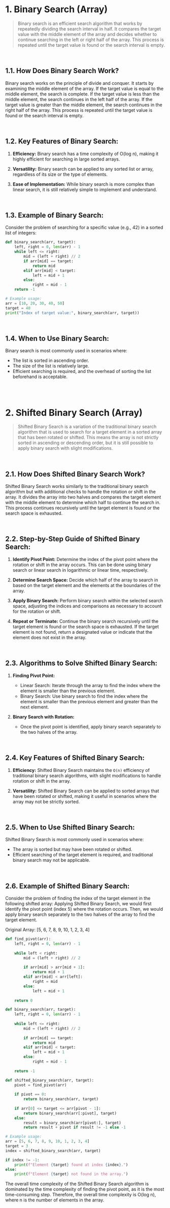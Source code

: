# 1. Binary Search (Array)

> Binary search is an efficient search algorithm that works by repeatedly dividing the search interval in half. It compares the target value with the middle element of the array and decides whether to continue searching in the left or right half of the array. This process is repeated until the target value is found or the search interval is empty.

<br/>


## 1.1. How Does Binary Search Work?

Binary search works on the principle of divide and conquer. It starts by examining the middle element of the array. If the target value is equal to the middle element, the search is complete. If the target value is less than the middle element, the search continues in the left half of the array. If the target value is greater than the middle element, the search continues in the right half of the array. This process is repeated until the target value is found or the search interval is empty.

<br/>


## 1.2. Key Features of Binary Search:

1. **Efficiency:** Binary search has a time complexity of O(log n), making it highly efficient for searching in large sorted arrays.

2. **Versatility:** Binary search can be applied to any sorted list or array, regardless of its size or the type of elements.

3. **Ease of Implementation:** While binary search is more complex than linear search, it is still relatively simple to implement and understand.

<br/>


## 1.3. Example of Binary Search:

Consider the problem of searching for a specific value (e.g., 42) in a sorted list of integers:

```python
def binary_search(arr, target):
    left, right = 0, len(arr) - 1
    while left <= right:
        mid = (left + right) // 2
        if arr[mid] == target:
            return mid
        elif arr[mid] < target:
            left = mid + 1
        else:
            right = mid - 1
    return -1

# Example usage:
arr = [10, 20, 30, 40, 50]
target = 40
print("Index of target value:", binary_search(arr, target))
```
<br/>


## 1.4. When to Use Binary Search:
Binary search is most commonly used in scenarios where:

* The list is sorted in ascending order.
* The size of the list is relatively large.
* Efficient searching is required, and the overhead of sorting the list beforehand is acceptable.

<br/>

<br/>



# 2. Shifted Binary Search (Array)

> Shifted Binary Search is a variation of the traditional binary search algorithm that is used to search for a target element in a sorted array that has been rotated or shifted. This means the array is not strictly sorted in ascending or descending order, but it is still possible to apply binary search with slight modifications.

<br/>

## 2.1. How Does Shifted Binary Search Work?

Shifted Binary Search works similarly to the traditional binary search algorithm but with additional checks to handle the rotation or shift in the array. It divides the array into two halves and compares the target element with the middle element to determine which half to continue the search in. This process continues recursively until the target element is found or the search space is exhausted.

<br/>

## 2.2. Step-by-Step Guide of Shifted Binary Search:

1. **Identify Pivot Point:** Determine the index of the pivot point where the rotation or shift in the array occurs. This can be done using binary search or linear search in logarithmic or linear time, respectively.

2. **Determine Search Space:** Decide which half of the array to search in based on the target element and the elements at the boundaries of the array.

3. **Apply Binary Search:** Perform binary search within the selected search space, adjusting the indices and comparisons as necessary to account for the rotation or shift.

4. **Repeat or Terminate:** Continue the binary search recursively until the target element is found or the search space is exhausted. If the target element is not found, return a designated value or indicate that the element does not exist in the array.

<br/>

## 2.3. Algorithms to Solve Shifted Binary Search:

1. **Finding Pivot Point:**
   - Linear Search: Iterate through the array to find the index where the element is smaller than the previous element.
   - Binary Search: Use binary search to find the index where the element is smaller than the previous element and greater than the next element.

2. **Binary Search with Rotation:**
   - Once the pivot point is identified, apply binary search separately to the two halves of the array.

<br/>

## 2.4. Key Features of Shifted Binary Search:

1. **Efficiency:** Shifted Binary Search maintains the `O(n)` efficiency of traditional binary search algorithms, with slight modifications to handle rotation or shift in the array.

2. **Versatility:** Shifted Binary Search can be applied to sorted arrays that have been rotated or shifted, making it useful in scenarios where the array may not be strictly sorted.

<br/>

## 2.5. When to Use Shifted Binary Search:

Shifted Binary Search is most commonly used in scenarios where:

- The array is sorted but may have been rotated or shifted.
- Efficient searching of the target element is required, and traditional binary search may not be applicable.

<br/>

## 2.6. Example of Shifted Binary Search:


Consider the problem of finding the index of the target element in the following shifted array:
Applying Shifted Binary Search, we would first identify the pivot point (index 5) where the rotation occurs. Then, we would apply binary search separately to the two halves of the array to find the target element.

Original Array: [5, 6, 7, 8, 9, 10, 1, 2, 3, 4]

```python
def find_pivot(arr):
    left, right = 0, len(arr) - 1
    
    while left < right:
        mid = (left + right) // 2
        
        if arr[mid] > arr[mid + 1]:
            return mid + 1
        elif arr[mid] < arr[left]:
            right = mid
        else:
            left = mid + 1
    
    return 0

def binary_search(arr, target):
    left, right = 0, len(arr) - 1
    
    while left <= right:
        mid = (left + right) // 2
        
        if arr[mid] == target:
            return mid
        elif arr[mid] < target:
            left = mid + 1
        else:
            right = mid - 1
    
    return -1

def shifted_binary_search(arr, target):
    pivot = find_pivot(arr)
    
    if pivot == 0:
        return binary_search(arr, target)
    
    if arr[0] <= target <= arr[pivot - 1]:
        return binary_search(arr[:pivot], target)
    else:
        result = binary_search(arr[pivot:], target)
        return result + pivot if result != -1 else -1

# Example usage:
arr = [5, 6, 7, 8, 9, 10, 1, 2, 3, 4]
target = 3
index = shifted_binary_search(arr, target)

if index != -1:
    print(f"Element {target} found at index {index}.")
else:
    print(f"Element {target} not found in the array.")

```

The overall time complexity of the Shifted Binary Search algorithm is dominated by the time complexity of finding the pivot point, as it is the most time-consuming step.
Therefore, the overall time complexity is O(log n), where n is the number of elements in the array.




